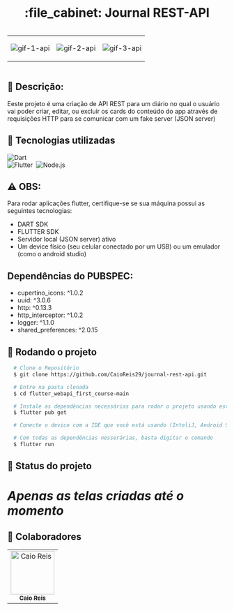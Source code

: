 <h1 align="center">:file_cabinet: Journal REST-API</h1>
 
<div style="overflow: auto;">
 
<div style="text-align: center"><table><tr>
  <td style="text-align: center, width: 150">
    
 ![gif-1-api](https://github.com/CaioReis29/journal-rest-api/assets/114621145/c77321c9-24dd-4040-a132-17b61bad3234)

  </td>
  <td style="text-align: center, width: 180">
    
  ![gif-2-api](https://github.com/CaioReis29/journal-rest-api/assets/114621145/6ef8ca46-2318-48d4-b302-b3704f09a7ae)

  </td>

  <td style="text-align: center, width: 180">
    
 ![gif-3-api](https://github.com/CaioReis29/journal-rest-api/assets/114621145/a6f88361-14fa-42fd-bd47-904f8093a859)


    
  </td>


</tr></table></div>
 
  
</div>
<div style="clear: both;"></div>

## :memo: Descrição:

<p>Eeste projeto é uma criação de API REST para um diário no qual o usuário vai poder criar, editar, ou excluir os cards do conteúdo do app através de requisições HTTP para se comunicar com um fake server (JSON server) </p>

## :wrench: Tecnologias utilizadas

![Dart](https://img.shields.io/badge/Dart-0D1117?style=for-the-badge&logo=dart&logoColor=0175C2)&nbsp;<br>
![Flutter](https://img.shields.io/badge/Flutter-0D1117?style=for-the-badge&logo=flutter&logoColor=0175C2)&nbsp;
![Node.js](https://cdn.jsdelivr.net/gh/devicons/devicon/icons/nodejs/nodejs-original.svg)&nbsp;

## ⚠️ OBS:

 Para rodar aplicações flutter, certifique-se se sua máquina possui as seguintes tecnologias:
- DART SDK
- FLUTTER SDK
- Servidor local (JSON server) ativo
- Um device físico (seu celular conectado por um USB) ou um emulador (como o android studio)

## Dependências do PUBSPEC: 
- cupertino_icons: ^1.0.2
- uuid: ^3.0.6
- http: ^0.13.3
- http_interceptor: ^1.0.2
- logger: ^1.1.0
- shared_preferences: ^2.0.15

## :rocket: Rodando o projeto

```bash
  # Clone o Repositório
  $ git clone https://github.com/CaioReis29/journal-rest-api.git
```
```bash
  # Entre na pasta clonada
  $ cd flutter_webapi_first_course-main
```

```bash
  # Instale as dependências necessárias para rodar o projeto usando este comando
  $ flutter pub get
```

```bash
  # Conecte o device com a IDE que você está usando (InteliJ, Android Studio ou VS Code)
```

```bash
  # Com todas as dependências nesserárias, basta digitar o comando
  $ flutter run
```
## :dart: Status do projeto
# *Apenas as telas criadas até o momento*

## :handshake: Colaboradores
<table>
  <tr>
    <td align="center">
      <a href="http://github.com/CaioReis29">
        <img src="https://github.com/CaioReis29.png" width="100px;" alt="Caio Reis"/><br>
        <sub>
          <b>Caio Reis</b>
        </sub>
      </a>
    </td>
  </tr>
</table>
